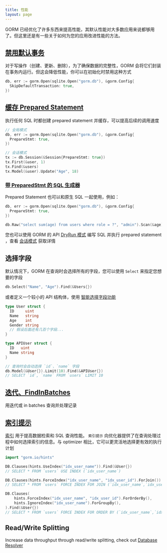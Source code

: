 ```yaml
---
title: 性能
layout: page
---
```


GORM 已经优化了许多东西来提高性能，其默认性能对大多数应用来说都够用了。但这里还是有一些关于如何为您的应用改进性能的方法。

## [禁用默认事务](transactions.html)

对于写操作（创建、更新、删除），为了确保数据的完整性，GORM 会将它们封装在事务内运行。但这会降低性能，你可以在初始化时禁用这种方式

```go
db, err := gorm.Open(sqlite.Open("gorm.db"), &gorm.Config{
  SkipDefaultTransaction: true,
})
```

## [缓存 Prepared Statement](session.html)

执行任何 SQL 时都创建 prepared statement 并缓存，可以提高后续的调用速度

```go
// 全局模式
db, err := gorm.Open(sqlite.Open("gorm.db"), &gorm.Config{
  PrepareStmt: true,
})

// 会话模式
tx := db.Session(&Session{PrepareStmt: true})
tx.First(&user, 1)
tx.Find(&users)
tx.Model(&user).Update("Age", 18)
```

### [带 PreparedStmt 的 SQL 生成器](sql_builder.html)

Prepared Statement 也可以和原生 SQL 一起使用，例如：

```go
db, err := gorm.Open(sqlite.Open("gorm.db"), &gorm.Config{
  PrepareStmt: true,
})

db.Raw("select sum(age) from users where role = ?", "admin").Scan(&age)
```

您也可以使用 GORM 的 API [DryRun 模式](session.html) 编写 SQL 并执行 prepared statement ，查看 [会话模式](session.html) 获取详情

## 选择字段

默认情况下，GORM 在查询时会选择所有的字段，您可以使用 `Select` 来指定您想要的字段

```go
db.Select("Name", "Age").Find(&Users{})
```

或者定义一个较小的 API 结构体，使用 [智能选择字段功能](advanced_query.html)

```go
type User struct {
  ID     uint
  Name   string
  Age    int
  Gender string
  // 假设后面还有几百个字段...
}

type APIUser struct {
  ID   uint
  Name string
}

// 查询时会自动选择 `id`、`name` 字段
db.Model(&User{}).Limit(10).Find(&APIUser{})
// SELECT `id`, `name` FROM `users` LIMIT 10
```

## [迭代、FindInBatches](advanced_query.html)

用迭代或 in batches 查询并处理记录

## [索引提示](hints.html)

[索引](indexes.html) 用于提高数据检索和 SQL 查询性能。 `索引提示` 向优化器提供了在查询处理过程中如何选择索引的信息。与 optimizer 相比，它可以更灵活地选择更有效的执行计划

```go
import "gorm.io/hints"

DB.Clauses(hints.UseIndex("idx_user_name")).Find(&User{})
// SELECT * FROM `users` USE INDEX (`idx_user_name`)

DB.Clauses(hints.ForceIndex("idx_user_name", "idx_user_id").ForJoin()).Find(&User{})
// SELECT * FROM `users` FORCE INDEX FOR JOIN (`idx_user_name`,`idx_user_id`)"

DB.Clauses(
    hints.ForceIndex("idx_user_name", "idx_user_id").ForOrderBy(),
    hints.IgnoreIndex("idx_user_name").ForGroupBy(),
).Find(&User{})
// SELECT * FROM `users` FORCE INDEX FOR ORDER BY (`idx_user_name`,`idx_user_id`) IGNORE INDEX FOR GROUP BY (`idx_user_name`)"
```

## Read/Write Splitting

Increase data throughput through read/write splitting, check out [Database Resolver](dbresolver.html)
